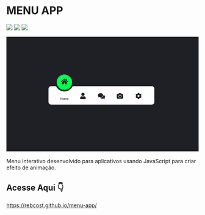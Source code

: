# MENU APP
<div>
    <img src="https://img.shields.io/badge/HTML5-E34F26?style=for-the-badge&logo=html5&logoColor=white"></img>
    <img src="https://img.shields.io/badge/CSS3-1572B6?style=for-the-badge&logo=css3&logoColor=white"></img>
	<img src="https://img.shields.io/badge/JavaScript-F7DF1E?style=for-the-badge&logo=javascript&logoColor=black"></img>	
</div>

![image](https://github.com/rebcost/menu-app/blob/main/menu-hover.gif)

Menu interativo desenvolvido para aplicativos usando JavaScript para criar efeito de animação.

## Acesse Aqui 👇️

https://rebcost.github.io/menu-app/

